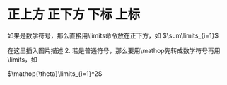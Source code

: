 


#  正上方 正下方 下标 上标
如果是数学符号，那么直接用\limits命令放在正下方，如
$\sum\limits_{i=1}$

在这里插入图片描述
2. 若是普通符号，那么要用\mathop先转成数学符号再用\limits，如

$\mathop{\theta}\limits_{i=1}^2$